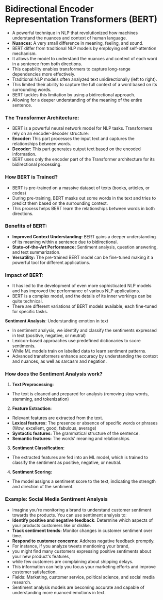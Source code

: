 # **Bidirectional Encoder Representation Transformers (BERT)** 

- A powerful technique in NLP that revolutionized how machines understand the nuances and context of human language. 
- **Nuances:** A very small difference in meaning, feeling, and sound.
- BERT differ from traditional NLP models by employing self self-attention mechanism.
- It allows the model to understand the nuances and context of each word in a sentence from both directions.
- This capability enables transformers to capture long-range dependencies more effectively.
- Traditional NLP models often analyzed text unidirectionally (left to right).
- This limited their ability to capture the full context of a word based on its surrounding words.
- BERT tackles this limitation by using a bidirectional approach.
- Allowing for a deeper understanding of the meaning of the entire sentence.

### **The Transformer Architecture:**

- BERT is a powerful neural network model for NLP tasks. Transformers rely on an encoder-decoder structure:
- **Encoder:** This part processes the input text and captures the relationships between words.
- **Decoder:** This part generates output text based on the encoded information.
- BERT uses only the encoder part of the Transformer architecture for its bidirectional processing.

### **How BERT is Trained?**
- BERT is pre-trained on a massive dataset of texts (books, articles, or codes)
- During pre-training, BERT masks out some words in the text and tries to predict them based on the surrounding context.
- This process helps BERT learn the relationships between words in both directions.

### **Benefits of BERT:**
- **Improved Context Understanding:** BERT gains a deeper understanding of its meaning within a sentence due to bidirectional.
- **State-of-the-Art Performance:** Sentiment analysis, question answering, and text summarization.
- **Versatility:** The pre-trained BERT model can be fine-tuned making it a powerful tool for different applications.

### **Impact of BERT:**

- It has led to the development of even more sophisticated NLP models and has improved the performance of various NLP applications.
- BERT is a complex model, and the details of its inner workings can be quite technical.
- There are different variations of BERT models available, each fine-tuned for specific tasks.

**Sentiment Analysis**: Understanding emotion in text
- In sentiment analysis, we identify and classify the sentiments expressed in text (positive, negative, or neutral)
- Lexicon-based approaches use predefined dictionaries to score sentiments.
- While ML models train on labelled data to learn sentiment patterns.
- Advanced transformers enhance accuracy by understanding the context and nuances, as well as sarcasm and negation.

### **How does the Sentiment Analysis work?**
1. **Text Preprocessing:** 
- The text is cleaned and prepared for analysis (removing stop words, stemming, and tokenization)

2. **Feature Extraction:** 
- Relevant features are extracted from the text.
- **Lexical features:** The presence or absence of specific words or phrases (Wow, excellent, good, fabulous, average)
- **Syntactic features:** The grammatical structure of the sentence.
- **Semantic features:** The words' meaning and relationships.

3. **Sentiment Classification:** 
- The extracted features are fed into an ML model, which is trained to classify the sentiment as positive, negative, or neutral. 

4. **Sentiment Scoring:** 
- The model assigns a sentiment score to the text, indicating the strength and direction of the sentiment.

### Example: Social Media Sentiment Analysis
- Imagine you're monitoring a brand to understand customer sentiment towards the products. You can use sentiment analysis to:
- **Identify positive and negative feedback:** Determine which aspects of your products customers like or dislike.
- **Track sentiment trends:** Monitor changes in customer sentiment over time.
- **Respond to customer concerns:** Address negative feedback promptly.
- For instance, if you analyze tweets mentioning your brand,
- you might find many customers expressing positive sentiments about your new product's features,
- while few customers are complaining about shipping delays. 
- This information can help you focus your marketing efforts and improve customer satisfaction.
- Fields: Marketing, customer service, political science, and social media research.
- Sentiment analysis models are becoming accurate and capable of understanding more nuanced emotions in text.
